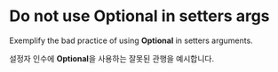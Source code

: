 # Do not use Optional in setters args

Exemplify the bad practice of using **Optional** in setters arguments.

설정자 인수에 **Optional**을 사용하는 잘못된 관행을 예시합니다.
